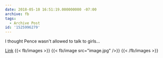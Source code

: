```yaml
---
date: 2018-05-10 16:51:19.000000000 -07:00
archive: fb
tags: 
  - Archive Post
id: '1525996279'
---
```


I thought Pence wasn't allowed to talk to girls...

[Link](https://apple.news/A6GocAvW2SnSFQr-lrqgpKw)
{{< fb/images >}}
{{< fb/image src="image.jpg" />}}
{{< /fb/images >}}
